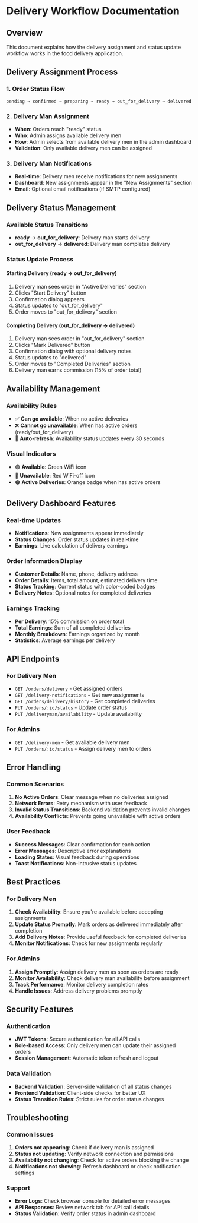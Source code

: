 # Delivery Workflow Documentation

## Overview
This document explains how the delivery assignment and status update workflow works in the food delivery application.

## Delivery Assignment Process

### 1. Order Status Flow
```
pending → confirmed → preparing → ready → out_for_delivery → delivered
```

### 2. Delivery Man Assignment
- **When**: Orders reach "ready" status
- **Who**: Admin assigns available delivery men
- **How**: Admin selects from available delivery men in the admin dashboard
- **Validation**: Only available delivery men can be assigned

### 3. Delivery Man Notifications
- **Real-time**: Delivery men receive notifications for new assignments
- **Dashboard**: New assignments appear in the "New Assignments" section
- **Email**: Optional email notifications (if SMTP configured)

## Delivery Status Management

### Available Status Transitions
- **ready** → **out_for_delivery**: Delivery man starts delivery
- **out_for_delivery** → **delivered**: Delivery man completes delivery

### Status Update Process

#### Starting Delivery (ready → out_for_delivery)
1. Delivery man sees order in "Active Deliveries" section
2. Clicks "Start Delivery" button
3. Confirmation dialog appears
4. Status updates to "out_for_delivery"
5. Order moves to "out_for_delivery" section

#### Completing Delivery (out_for_delivery → delivered)
1. Delivery man sees order in "out_for_delivery" section
2. Clicks "Mark Delivered" button
3. Confirmation dialog with optional delivery notes
4. Status updates to "delivered"
5. Order moves to "Completed Deliveries" section
6. Delivery man earns commission (15% of order total)

## Availability Management

### Availability Rules
- ✅ **Can go available**: When no active deliveries
- ❌ **Cannot go unavailable**: When has active orders (ready/out_for_delivery)
- 🔄 **Auto-refresh**: Availability status updates every 30 seconds

### Visual Indicators
- 🟢 **Available**: Green WiFi icon
- 🔴 **Unavailable**: Red WiFi-off icon
- 🟠 **Active Deliveries**: Orange badge when has active orders

## Delivery Dashboard Features

### Real-time Updates
- **Notifications**: New assignments appear immediately
- **Status Changes**: Order status updates in real-time
- **Earnings**: Live calculation of delivery earnings

### Order Information Display
- **Customer Details**: Name, phone, delivery address
- **Order Details**: Items, total amount, estimated delivery time
- **Status Tracking**: Current status with color-coded badges
- **Delivery Notes**: Optional notes for completed deliveries

### Earnings Tracking
- **Per Delivery**: 15% commission on order total
- **Total Earnings**: Sum of all completed deliveries
- **Monthly Breakdown**: Earnings organized by month
- **Statistics**: Average earnings per delivery

## API Endpoints

### For Delivery Men
- `GET /orders/delivery` - Get assigned orders
- `GET /delivery-notifications` - Get new assignments
- `GET /orders/delivery/history` - Get completed deliveries
- `PUT /orders/:id/status` - Update order status
- `PUT /deliveryman/availability` - Update availability

### For Admins
- `GET /delivery-men` - Get available delivery men
- `PUT /orders/:id/status` - Assign delivery men to orders

## Error Handling

### Common Scenarios
1. **No Active Orders**: Clear message when no deliveries assigned
2. **Network Errors**: Retry mechanism with user feedback
3. **Invalid Status Transitions**: Backend validation prevents invalid changes
4. **Availability Conflicts**: Prevents going unavailable with active orders

### User Feedback
- **Success Messages**: Clear confirmation for each action
- **Error Messages**: Descriptive error explanations
- **Loading States**: Visual feedback during operations
- **Toast Notifications**: Non-intrusive status updates

## Best Practices

### For Delivery Men
1. **Check Availability**: Ensure you're available before accepting assignments
2. **Update Status Promptly**: Mark orders as delivered immediately after completion
3. **Add Delivery Notes**: Provide useful feedback for completed deliveries
4. **Monitor Notifications**: Check for new assignments regularly

### For Admins
1. **Assign Promptly**: Assign delivery men as soon as orders are ready
2. **Monitor Availability**: Check delivery man availability before assignment
3. **Track Performance**: Monitor delivery completion rates
4. **Handle Issues**: Address delivery problems promptly

## Security Features

### Authentication
- **JWT Tokens**: Secure authentication for all API calls
- **Role-based Access**: Only delivery men can update their assigned orders
- **Session Management**: Automatic token refresh and logout

### Data Validation
- **Backend Validation**: Server-side validation of all status changes
- **Frontend Validation**: Client-side checks for better UX
- **Status Transition Rules**: Strict rules for order status changes

## Troubleshooting

### Common Issues
1. **Orders not appearing**: Check if delivery man is assigned
2. **Status not updating**: Verify network connection and permissions
3. **Availability not changing**: Check for active orders blocking the change
4. **Notifications not showing**: Refresh dashboard or check notification settings

### Support
- **Error Logs**: Check browser console for detailed error messages
- **API Responses**: Review network tab for API call details
- **Status Validation**: Verify order status in admin dashboard 